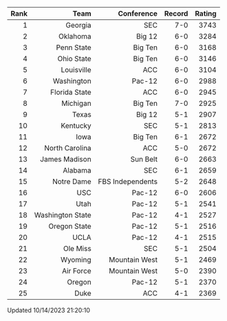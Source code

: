 | Rank  | Team                 | Conference           | Record   | Rating |
| ---:  | ---:                 | ---:                 | ---:     | ---:   |
| 1     | Georgia              | SEC                  | 7-0      | 3743   |
| 2     | Oklahoma             | Big 12               | 6-0      | 3284   |
| 3     | Penn State           | Big Ten              | 6-0      | 3168   |
| 4     | Ohio State           | Big Ten              | 6-0      | 3146   |
| 5     | Louisville           | ACC                  | 6-0      | 3104   |
| 6     | Washington           | Pac-12               | 6-0      | 2988   |
| 7     | Florida State        | ACC                  | 6-0      | 2945   |
| 8     | Michigan             | Big Ten              | 7-0      | 2925   |
| 9     | Texas                | Big 12               | 5-1      | 2907   |
| 10    | Kentucky             | SEC                  | 5-1      | 2813   |
| 11    | Iowa                 | Big Ten              | 6-1      | 2672   |
| 12    | North Carolina       | ACC                  | 5-0      | 2672   |
| 13    | James Madison        | Sun Belt             | 6-0      | 2663   |
| 14    | Alabama              | SEC                  | 6-1      | 2659   |
| 15    | Notre Dame           | FBS Independents     | 5-2      | 2648   |
| 16    | USC                  | Pac-12               | 6-0      | 2606   |
| 17    | Utah                 | Pac-12               | 5-1      | 2541   |
| 18    | Washington State     | Pac-12               | 4-1      | 2527   |
| 19    | Oregon State         | Pac-12               | 5-1      | 2516   |
| 20    | UCLA                 | Pac-12               | 4-1      | 2515   |
| 21    | Ole Miss             | SEC                  | 5-1      | 2504   |
| 22    | Wyoming              | Mountain West        | 5-1      | 2469   |
| 23    | Air Force            | Mountain West        | 5-0      | 2390   |
| 24    | Oregon               | Pac-12               | 5-1      | 2370   |
| 25    | Duke                 | ACC                  | 4-1      | 2369   |

Updated 10/14/2023 21:20:10

